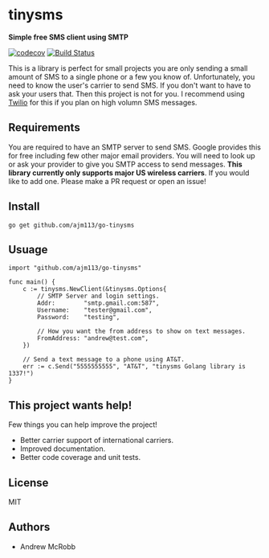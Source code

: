 # tinysms
**Simple free SMS client using SMTP**

[![codecov](https://codecov.io/gh/ajm113/go-tinysms/branch/master/graph/badge.svg)](https://codecov.io/gh/ajm113/go-tinysms)
[![Build Status](https://travis-ci.org/ajm113/go-tinysms.svg?branch=master)](https://travis-ci.org/ajm113/go-tinysms)

This is a library is perfect for small projects you are only sending a small amount of SMS to a single phone or a few you know of. Unfortunately, you need to know the user's carrier to send SMS. If you don't want to have to ask your users that. Then this project is not for you. I recommend using [Twilio](https://www.twilio.com/) for this if you plan on high volumn SMS messages. 

## Requirements

You are required to have an SMTP server to send SMS. Google provides this for free including few other major email providers. You will need to look up or ask your provider to give you SMTP access to send messages. **This library currently only supports major US wireless carriers**. If you would like to add one. Please make a PR request or open an issue!

## Install

`go get github.com/ajm113/go-tinysms`

## Usuage

```
import "github.com/ajm113/go-tinysms"

func main() {
	c := tinysms.NewClient(&tinysms.Options{
		// SMTP Server and login settings.
		Addr:        "smtp.gmail.com:587",
		Username:    "tester@gmail.com",
		Password:    "testing",

		// How you want the from address to show on text messages.
		FromAddress: "andrew@test.com",
	})

	// Send a text message to a phone using AT&T.
	err := c.Send("5555555555", "AT&T", "tinysms Golang library is 1337!")
}
```

## This project wants help!
Few things you can help improve the project!

- Better carrier support of international carriers.
- Improved documentation.
- Better code coverage and unit tests.

## License

MIT

## Authors

- Andrew McRobb
